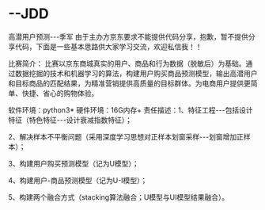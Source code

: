 # --JDD
高潜用户预测---季军
由于主办方京东要求不能提供代码分享，抱歉，暂不提供分享代码，下面是一些基本思路供大家学习交流，欢迎私信我！！

比赛简介：
比赛以京东商城真实的用户、商品和行为数据（脱敏后）为基础。通过数据挖掘的技术和机器学习的算法，构建用户购买商品预测模型，输出高潜用户和目标商品的匹配结果，为精准营销提供高质量的目标群体。为电商用户提供更简单、快捷、省心的购物体验。

软件环境：python3*
硬件环境：16G内存+
责任描述：1、特征工程---包括设计特征（特色特征---设计衰减指数特征）；

2、解决样本不平衡问题（采用深度学习思想对正样本划窗采样---划窗增加正样本）；

3、构建用户购买预测模型（记为U模型）；

4、构建用户-商品预测模型（记为U-I模型）；

5、构建两个融合方式（stacking算法融合；U模型与UI模型结果融合）。
